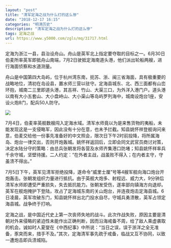```yaml
---
layout: "post"
title: "清军定海之战为什么打的这么惨"
date: "2018-12-17 16:15"
categories: "明清历史"
description: "清军定海之战为什么打的这么惨"
tags: 定海之战
url: https://www.y5000.com/zgls/mq/31717.html
---
```






定海为浙江一县，县治设舟山。舟山是英军北上指定要夺取的目标之一。6月30日伯麦所率英军即抵舟山南端，7月2日驶抵定海南道头港，他们派出轮船两艘，进行海面侦察和水道测量。

舟山是中国第四大岛屿，位于杭州湾东南，扼苏、浙、闽三省海面，具有极重要的战略地位，清初在岛设县，置水师三营以驻守。定海县城东、北、西三面都有山峦环抱，城南二三里即道头港，其吉祥、竹山、大渠三口，为外洋入港门户。道头港以南有大小五套山、大小盘峙山、大小渠山等岛屿罗列海中，城南设炮台1座，安设火炮8门，配兵50人防守。

![](https://img.y5000.com/uploads/allimg/180730/8-1PI0133IH50.jpg)

7月4日，伯麦率英舰数艘闯入定海水域。清军水师竟以为是来售货物的夷船，未能发现这是一支侵略军，因此没有十分在意，也未予拦截。知县姚怀祥登舰询问来意，伯麦交给他一份事先准备好的中文照会，限次日下午2时前投降，将所属海岛、炮台一律交出，否则开炮轰城。姚怀祥返回后，立即会同文武官员商讨对策，决定水陆分守的策略：由总兵张朝发将各营及水师齐集港口防堵；知县姚怀祥率兵千余守城，坚壁待援。二人约定：“在外者主战，战虽败不得入；在内者主守，守虽溃不得出。”

7月5日下午，英军见清军拒绝投降，遂命令“威里士厘”号等4艘军舰向海口炮台开炮轰击。张朝发组织力量进行抵抗。由于英舰大炮多、射程远、威力大，9分钟后清军水师即遭受严重损失，失去抵抗能力。张朝发受伤，遂率部向镇海方向退却。英军在舰炮掩护下登陆，攻占了定海城东南的关山炮台，并连夜炮击定海县城。6日凌晨，英军攻破东门，知县姚怀祥出北门投水自尽，守城兵勇溃散，英军占领定海县城。战争终于打响。

定海之战，是中国近代史上第一次丧师失地的战斗。此次作战失败，原因主要是清朝对外来侵略的紧迫性未能作出正确判断，因而沿海戒备不周，给了敌人乘虚袭取的机会。诚如时人夏燮在《中西纪事》中所说：“当日之误，误于浙洋之全无准备，豕突而来，措手不及。”其次，定海清军事先疏于戒备，临战又互不协同，以致一遭炮击即兵溃城陷。

